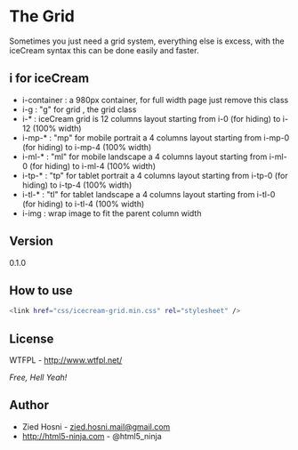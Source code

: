 The Grid
=========

Sometimes you just need a grid system, everything else is excess, with the iceCream syntax this can be done easily and faster.

i for iceCream
---
 - i-container : a 980px container, for full width page just remove this class
 - i-g : "g" for grid , the grid class
 - i-* : iceCream grid is 12 columns layout starting from i-0 (for hiding) to i-12 (100% width)
 - i-mp-* : "mp" for mobile portrait a 4 columns layout starting from i-mp-0 (for hiding) to i-mp-4 (100% width)
 - i-ml-* : "ml" for mobile landscape a 4 columns layout starting from i-ml-0 (for hiding) to i-ml-4 (100% width)
 - i-tp-* : "tp" for tablet portrait a 4 columns layout starting from i-tp-0 (for hiding) to i-tp-4 (100% width)
 - i-tl-* : "tl" for tablet landscape a 4 columns layout starting from i-tl-0 (for hiding) to i-tl-4 (100% width)
 - i-img : wrap image to fit the parent column width
 

Version
----

0.1.0



How to use
--------------

```sh
<link href="css/icecream-grid.min.css" rel="stylesheet" />
```


License
----

WTFPL - http://www.wtfpl.net/

*Free, Hell Yeah!*

Author
--- 
 - Zied Hosni - zied.hosni.mail@gmail.com
 - http://html5-ninja.com - @html5_ninja
    
